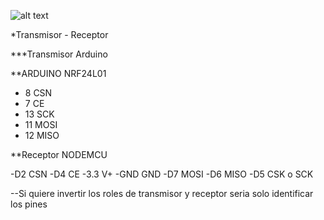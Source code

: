 
![alt text](https://aniavestidos.com/nrf.jpeg)


*Transmisor - Receptor 


***Transmisor Arduino

**ARDUINO  NRF24L01

- 8 		CSN
- 7 		CE
- 13 		SCK
- 11 		MOSI
- 12 		MISO


**Receptor NODEMCU

-D2       CSN
-D4       CE
-3.3      V+
-GND      GND
-D7       MOSI 
-D6       MISO
-D5       CSK o SCK 


--Si quiere invertir los roles de transmisor y receptor seria solo identificar los pines 
